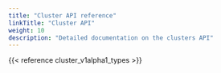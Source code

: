 ```yaml
---
title: "Cluster API reference"
linkTitle: "Cluster API"
weight: 10
description: "Detailed documentation on the clusters API"
---
```


{{< reference cluster_v1alpha1_types >}}
